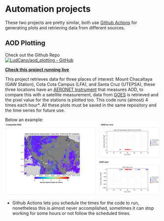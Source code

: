 # Automation projects
These two projects are pretty similar, both use [Github Actions](https://github.com/features/actions) for generating plots and retrieving data from different sources.

## AOD Plotting
Check out the Github Repo  
[![LudCano/aod_plotting - GitHub](https://gh-card.dev/repos/LudCano/aod_plotting.svg)](https://github.com/LudCano/aod_plotting)

**<span style="color: green;">[Check this project running live](https://ludcano.github.io/aod_plotting/)</span>**

This project retrieves data for three places of interest: Mount Chacaltaya (GAW Station), Cota Cota Campus (LFA), and Santa Cruz (UTEPSA), these three locations have an [AERONET Instrument](https://aeronet.gsfc.nasa.gov) that measures AOD, to compare this with a satellite measurement, data from [GOES](https://www.star.nesdis.noaa.gov/goes/index.php) is retrieved and the pixel value for the stations is plotted too. This code runs (almost) 4 times each hour*.
All these plots must be saved in the same repository and the time series for future use.

Below an example:
![Example for this project running](images/example_aod_plotting.png)





* Github Actions lets you schedule the times for the code to run, nonetheless this is almost never accomplished, sometimes it can stop working for some hours or not follow the scheduled times.
